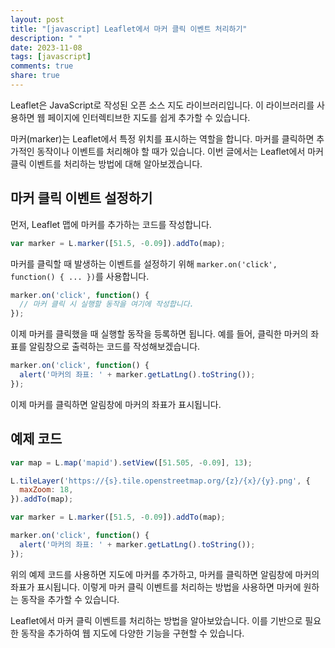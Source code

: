 ```yaml
---
layout: post
title: "[javascript] Leaflet에서 마커 클릭 이벤트 처리하기"
description: " "
date: 2023-11-08
tags: [javascript]
comments: true
share: true
---
```


Leaflet은 JavaScript로 작성된 오픈 소스 지도 라이브러리입니다. 이 라이브러리를 사용하면 웹 페이지에 인터렉티브한 지도를 쉽게 추가할 수 있습니다. 

마커(marker)는 Leaflet에서 특정 위치를 표시하는 역할을 합니다. 마커를 클릭하면 추가적인 동작이나 이벤트를 처리해야 할 때가 있습니다. 이번 글에서는 Leaflet에서 마커 클릭 이벤트를 처리하는 방법에 대해 알아보겠습니다.

## 마커 클릭 이벤트 설정하기

먼저, Leaflet 맵에 마커를 추가하는 코드를 작성합니다.

```javascript
var marker = L.marker([51.5, -0.09]).addTo(map);
```

마커를 클릭할 때 발생하는 이벤트를 설정하기 위해 `marker.on('click', function() { ... })`를 사용합니다. 

```javascript
marker.on('click', function() {
  // 마커 클릭 시 실행할 동작을 여기에 작성합니다.
});
```

이제 마커를 클릭했을 때 실행할 동작을 등록하면 됩니다. 예를 들어, 클릭한 마커의 좌표를 알림창으로 출력하는 코드를 작성해보겠습니다.

```javascript
marker.on('click', function() {
  alert('마커의 좌표: ' + marker.getLatLng().toString());
});
```

이제 마커를 클릭하면 알림창에 마커의 좌표가 표시됩니다.

## 예제 코드

```javascript
var map = L.map('mapid').setView([51.505, -0.09], 13);

L.tileLayer('https://{s}.tile.openstreetmap.org/{z}/{x}/{y}.png', {
  maxZoom: 18,
}).addTo(map);

var marker = L.marker([51.5, -0.09]).addTo(map);

marker.on('click', function() {
  alert('마커의 좌표: ' + marker.getLatLng().toString());
});
```

위의 예제 코드를 사용하면 지도에 마커를 추가하고, 마커를 클릭하면 알림창에 마커의 좌표가 표시됩니다. 이렇게 마커 클릭 이벤트를 처리하는 방법을 사용하면 마커에 원하는 동작을 추가할 수 있습니다.

Leaflet에서 마커 클릭 이벤트를 처리하는 방법을 알아보았습니다. 이를 기반으로 필요한 동작을 추가하여 웹 지도에 다양한 기능을 구현할 수 있습니다.
